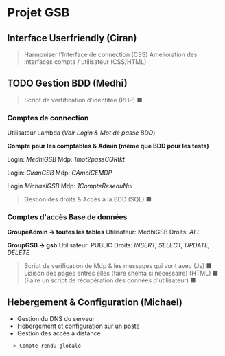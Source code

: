 # Projet GSB

## Interface Userfriendly (Ciran)

> Harmoniser l'Interface de connection (CSS)
> Amélioration des interfaces compta / utilisateur (CSS/HTML)
>

## TODO Gestion BDD (Medhi)

> Script de verfification d'identitée (PHP) ■

### Comptes de connection
Utilisateur Lambda (*Voir Login & Mot de passe BDD*)

__Compte pour les comptables & Admin (même que BDD pour les tests)__

Login: *MedhiGSB*
Mdp: *1mot2passCQRtkt*

Login: *CiranGSB*
Mdp: *CAmoiCEMDP*

Login *MichaelGSB*
Mdp: *1CompteReseauNul*

> Gestion des droits & Accès à la BDD (SQL) ■

### Comptes d'accès Base de données

__GroupeAdmin -> toutes les tables__
Utilisateur: MedhiGSB
Droits: *ALL*

__GroupGSB -> gsb__
Utilisateur: PUBLIC
Droits: *INSERT, SELECT, UPDATE, DELETE*

> Script de verification de Mdp & les messages qui vont avec (Js) ■
> Liaison des pages entres elles (faire shéma si nécessaire) (HTML) ■
> (Faire un script de récupération des données d'utilisateur) ■

## Hebergement & Configuration (Michael)

- Gestion du DNS du serveur
- Hebergement et configuration sur un poste
- Gestion des accès à distance

`--> Compte rendu globale`